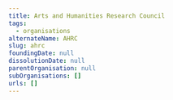 ```yaml
---
title: Arts and Humanities Research Council
tags:
  - organisations
alternateName: AHRC
slug: ahrc
foundingDate: null
dissolutionDate: null
parentOrganisation: null
subOrganisations: []
urls: []
---
```

